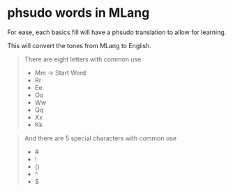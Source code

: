 # phsudo words in MLang

For ease, each basics fill will have a phsudo translation to allow for learning. 

This will convert the tones from MLang to English. 

> There are eight letters with common use
>  * Mm -> Start Word
>  * Rr
>  * Ee
>  * Oo
>  * Ww
>  * Qq
>  * Xx
>  * Kk

> And there are 5 special characters with common use
>  * \#
>  * !
>  * ()
>  * ^
>  * $